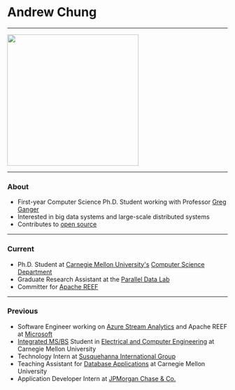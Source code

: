 # Andrew Chung

---

<img src="https://avatars.githubusercontent.com/afchung" width="300" height="300">

---

### About

* First-year Computer Science Ph.D. Student working with Professor [Greg Ganger](https://www.ece.cmu.edu/~ganger/)
* Interested in big data systems and large-scale distributed systems
* Contributes to [open source](https://github.com/afchung)

---

### Current
* Ph.D. Student at [Carnegie Mellon University's](https://www.cmu.edu/) [Computer Science Department](https://www.csd.cs.cmu.edu/)
* Graduate Research Assistant at the [Parallel Data Lab](http://www.pdl.cmu.edu)
* Committer for [Apache REEF](https://reef.apache.org/)

---

### Previous

* Software Engineer working on [Azure Stream Analytics](https://azure.microsoft.com/en-us/services/stream-analytics/) and Apache REEF at [Microsoft](https://www.microsoft.com/)
* [Integrated MS/BS](https://www.ece.cmu.edu/programs-admissions/integrated/) Student in [Electrical and Computer Engineering](https://www.ece.cmu.edu/) at Carnegie Mellon University
* Technology Intern at [Susquehanna International Group](https://www.sig.com/)
* Teaching Assistant for [Database Applications](https://www.cs.cmu.edu/~christos/courses/dbms.S13/) at Carnegie Mellon University
* Application Developer Intern at [JPMorgan Chase & Co.](https://www.jpmorganchase.com/)
